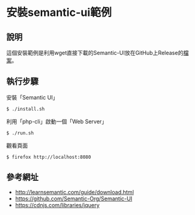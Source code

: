 
# 安裝semantic-ui範例

## 說明

這個安裝範例是利用wget直接下載的Semantic-UI放在GitHub上Release的[檔案](https://github.com/Semantic-Org/Semantic-UI/archive/1.0.zip)。


## 執行步驟

安裝「Semantic UI」

``` sh
$ ./install.sh
```

利用「php-cli」啟動一個「Web Server」

``` sh
$ ./run.sh
```

觀看頁面

```
$ firefox http://localhost:8080
```

## 參考網址

* http://learnsemantic.com/guide/download.html
* https://github.com/Semantic-Org/Semantic-UI
* https://cdnjs.com/libraries/jquery
